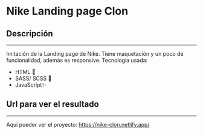 # Nike Landing page Clon
## Descripción 
---

Imitación de la Landing page de Nike. Tiene maquetación y un poco de funcionalidad, además es responsive. Tecnología usada:
- HTML 📄
- SASS/ SCSS 🎨
- JavaScript✨

## Url para ver el resultado
---
Aquí pueder ver el proyecto: https://nike-clon.netlify.app/
